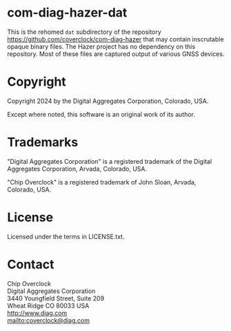 com-diag-hazer-dat
==================

This is the rehomed ```dat``` subdirectory of the repository
<https://github.com/coverclock/com-diag-hazer>
that may contain inscrutable opaque binary files.
The Hazer project has no dependency on this repository.
Most of these files are captured output of various GNSS devices.

# Copyright

Copyright 2024 by the Digital Aggregates Corporation, Colorado, USA.

Except where noted, this software is an original work of its author.

# Trademarks

"Digital Aggregates Corporation" is a registered trademark of the Digital
Aggregates Corporation, Arvada, Colorado, USA.

"Chip Overclock" is a registered trademark of John Sloan, Arvada, Colorado,
USA.

# License

Licensed under the terms in LICENSE.txt.

# Contact

Chip Overclock    
Digital Aggregates Corporation    
3440 Youngfield Street, Suite 209    
Wheat Ridge CO 80033 USA    
<http://www.diag.com>    
<mailto:coverclock@diag.com>    
